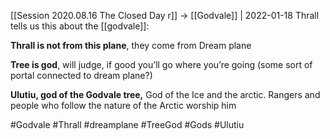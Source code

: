 [[Session 2020.08.16 The Closed Day r]] -> [[Godvale]] | 2022-01-18
Thrall tells us this about the [[godvale]]:

**Thrall is not from this plane**, they come from Dream plane

**Tree is god**, will judge, if good you’ll go where you’re going (some sort of portal connected to dream plane?)

**Ulutiu, god of the Godvale tree,** God of the Ice and the arctic. Rangers and people who follow the nature of the Arctic worship him

#Godvale #Thrall #dreamplane  #TreeGod #Gods #Ulutiu